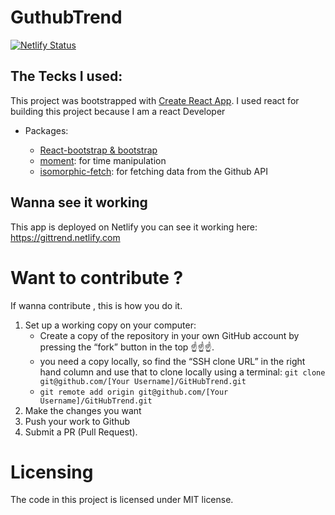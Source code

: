 # GuthubTrend

[![Netlify Status](https://api.netlify.com/api/v1/badges/e8b7ab8a-19d1-4409-9f0b-ab976f446d61/deploy-status)](https://app.netlify.com/sites/frosty-visvesvaraya-1cc064/deploys)

## The Tecks I used:

This project was bootstrapped with [Create React App](https://github.com/facebook/create-react-app). I used react for building this project because I am a react Developer

- Packages:

  - [React-bootstrap & bootstrap](https://react-bootstrap.netlify.com)
  - [moment](https://momentjs.com): for time manipulation
  - [isomorphic-fetch](https://www.npmjs.com/package/isomorphic-fetch): for fetching data from the Github API

## Wanna see it working

This app is deployed on Netlify you can see it working here:
<https://gittrend.netlify.com>

# Want to contribute ?

If wanna contribute , this is how you do it.

1. Set up a working copy on your computer:
   - Create a copy of the repository in your own GitHub account by pressing the “fork” button in the top ☝️☝️☝️.
   - you need a copy locally, so find the “SSH clone URL” in the right hand column and use that to clone locally using a terminal: `git clone git@github.com/[Your Username]/GitHubTrend.git`
   - `git remote add origin git@github.com/[Your Username]/GitHubTrend.git`
2. Make the changes you want
3. Push your work to Github
4. Submit a PR (Pull Request).

# Licensing

The code in this project is licensed under MIT license.
